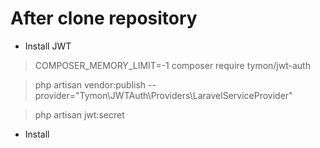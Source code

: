 # After clone repository
- Install JWT

> COMPOSER_MEMORY_LIMIT=-1 composer require tymon/jwt-auth

> php artisan vendor:publish --provider="Tymon\JWTAuth\Providers\LaravelServiceProvider"

> php artisan jwt:secret

- Install 